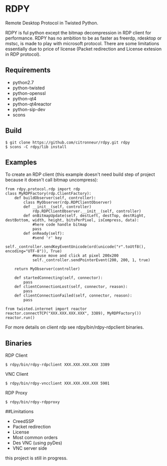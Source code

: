 # RDPY

Remote Desktop Protocol in Twisted Python.

RDPY is ful python except the bitmap decompression in RDP client for performance. RDPY has no ambition to be as faster as freerdp, rdesktop or mstsc, is made to play with microsoft protocol. There are some limitations essentially due to price of license (Packet redirection and License extesion in RDP protocol).


## Requirements
* python2.7
* python-twisted
* python-openssl
* python-qt4
* python-qt4reactor
* python-sip-dev
* scons

## Build
```
$ git clone https://github.com/citronneur/rdpy.git rdpy
$ scons -C rdpy/lib install
```

## Examples
To create an RDP client (this example doesn't need build step of project because it doesn't call bitmap uncompress):
```
from rdpy.protocol.rdp import rdp
class MyRDPFactory(rdp.ClientFactory):
    def buildObserver(self, controller):
        class MyObserver(rdp.RDPClientObserver)
		def __init__(self, controller)
			rdp.RDPClientObserver.__init__(self, controller)
		def onBitmapUpdate(self, destLeft, destTop, destRight, destBottom, width, height, bitsPerPixel, isCompress, data):
			#here code handle bitmap
			pass
		def onReady(self):
			#send 'r' key
			self._controller.sendKeyEventUnicode(ord(unicode("r".toUtf8(), encoding="UTF-8")), True)
			#mouse move and click at pixel 200x200
			self._controller.sendPointerEvent(200, 200, 1, true)

	return MyObserver(controller)

    def startedConnecting(self, connector):
        pass
    def clientConnectionLost(self, connector, reason):
        pass
    def clientConnectionFailed(self, connector, reason):
        pass

from twisted.internet import reactor
reactor.connectTCP("XXX.XXX.XXX.XXX", 3389), MyRDPFactory())
reactor.run()
```
For more details on client rdp see rdpy/bin/rdpy-rdpclient binaries.

## Binaries
RDP Client
```
$ rdpy/bin/rdpy-rdpclient XXX.XXX.XXX.XXX 3389
```

VNC Client
```
$ rdpy/bin/rdpy-vncclient XXX.XXX.XXX.XXX 5901
```

RDP Proxy
```
$ rdpy/bin/rdpy-rdpproxy
```

##Limitations
* CreedSSP
* Packet redirection
* License
* Most common orders
* Des VNC (using pyDes)
* VNC server side

this project is still in progress.
